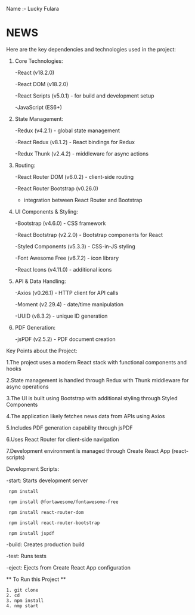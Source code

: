 Name :- Lucky Fulara

# NEWS

Here are the key dependencies and technologies used in the project:

1. Core Technologies:

   -React (v18.2.0)

   -React DOM (v18.2.0)

   -React Scripts (v5.0.1) - for build and development setup

   -JavaScript (ES6+)

2. State Management:

   -Redux (v4.2.1) - global state management

   -React Redux (v8.1.2) - React bindings for Redux

   -Redux Thunk (v2.4.2) - middleware for async actions


3. Routing:

   -React Router DOM (v6.0.2) - client-side routing

   -React Router Bootstrap (v0.26.0)

     - integration between React Router and Bootstrap

4. UI Components & Styling:

   -Bootstrap (v4.6.0) - CSS framework

   -React Bootstrap (v2.2.0) - Bootstrap components for React

   -Styled Components (v5.3.3) - CSS-in-JS styling

   -Font Awesome Free (v6.7.2) - icon library

   -React Icons (v4.11.0) - additional icons

5. API & Data Handling:

   -Axios (v0.26.1) - HTTP client for API calls

   -Moment (v2.29.4) - date/time manipulation

   -UUID (v8.3.2) - unique ID generation

6. PDF Generation:

   -jsPDF (v2.5.2) - PDF document creation




Key Points about the Project:

  1.The project uses a modern React stack with functional components and hooks

  2.State management is handled through Redux with Thunk middleware for async operations
  
  3.The UI is built using Bootstrap with additional styling through Styled Components

  4.The application likely fetches news data from APIs using Axios

  5.Includes PDF generation capability through jsPDF

  6.Uses React Router for client-side navigation

  7.Development environment is managed through Create React App (react-scripts)


Development Scripts:

-start: Starts development server
    
     npm install
    
     npm install @fortawesome/fontawesome-free
    
     npm install react-router-dom
    
     npm install react-router-bootstrap
    
     npm install jspdf


-build: Creates production build

-test: Runs tests

-eject: Ejects from Create React App configuration

** To Run this Project **

    1. git clone
    2. cd 
    3. npm install
    4. nmp start
